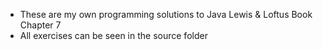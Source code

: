 - These are my own programming solutions to Java Lewis & Loftus Book Chapter 7
- All exercises can be seen in the source folder
